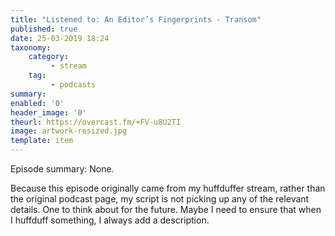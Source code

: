 ```yaml
---
title: "Listened to: An Editor’s Fingerprints - Transom"
published: true
date: 25-03-2019 18:24
taxonomy:
    category:
         - stream
    tag:
         - podcasts
summary:
enabled: '0'
header_image: '0'
theurl: https://overcast.fm/+FV-u8U2TI
image: artwork-resized.jpg
template: item
---
```

 
Episode summary:  None.

Because this episode originally came from my huffduffer stream, rather than the original podcast page, my script is not picking up any of the relevant details. One to think about for the future. Maybe I need to ensure that when I huffduff something, I always add a description.

